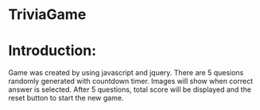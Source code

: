 # TriviaGame
# Introduction:

Game was created by using javascript and jquery. There are 5 quesions randomly generated with countdown timer.
Images will show when correct answer is selected.
After 5 questions, total score will be displayed and the reset button to start the new game.
